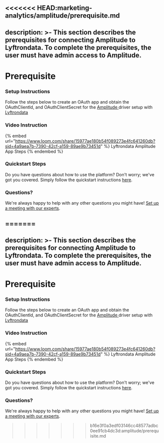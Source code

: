 <<<<<<< HEAD:marketing-analytics/amplitude/prerequisite.md
---
description: >-
  This section describes the prerequisites for connecting Amplitude to
  Lyftrondata. To complete the prerequisites, the user must have admin access to
  Amplitude.
---

# Prerequisite

<mark style="color:blue;"></mark>

### Setup Instructions

Follow the steps below to create an OAuth app and obtain the OAuthClientId, and OAuthClientSecret for the [Amplitude](https://www.lyftrondata.com/integration/marketing-analytics/amplitude/)[ ](https://www.lyftrondata.com/integration/freshdesk/)driver setup with [Lyftrondata](https://www.lyftrondata.com)

### Video Instruction

{% embed url="https://www.loom.com/share/15977ae180b54f089273e4fc641260db?sid=4a9aea7b-7390-42cf-a159-89ae9b73451d" %}
Lyftrondata Amplitude App Steps
{% endembed %}

### Quickstart Steps

Do you have questions about how to use the platform? Don't worry; we've got you covered. Simply follow the quickstart instructions [here](../../../quickstart-steps.md).

### Questions? <a href="#questions" id="questions"></a>

We're always happy to help with any other questions you might have! [Set up a meeting with our experts](https://www.lyftrondata.com/book-a-meeting/).

=======
---
description: >-
  This section describes the prerequisites for connecting Amplitude to
  Lyftrondata. To complete the prerequisites, the user must have admin access to
  Amplitude.
---

# Prerequisite

<mark style="color:blue;"></mark>

### Setup Instructions

Follow the steps below to create an OAuth app and obtain the OAuthClientId, and OAuthClientSecret for the [Amplitude](https://www.lyftrondata.com/integration/marketing-analytics/amplitude/)[ ](https://www.lyftrondata.com/integration/freshdesk/)driver setup with [Lyftrondata](https://www.lyftrondata.com)

### Video Instruction

{% embed url="https://www.loom.com/share/15977ae180b54f089273e4fc641260db?sid=4a9aea7b-7390-42cf-a159-89ae9b73451d" %}
Lyftrondata Amplitude App Steps
{% endembed %}

### Quickstart Steps

Do you have questions about how to use the platform? Don't worry; we've got you covered. Simply follow the quickstart instructions [here](../../../quickstart-steps.md).

### Questions? <a href="#questions" id="questions"></a>

We're always happy to help with any other questions you might have! [Set up a meeting with our experts](https://www.lyftrondata.com/book-a-meeting/).

>>>>>>> b16e3f0a3edf03146cc48577adbc0ee91cb4dc3d:amplitude/prerequisite.md

